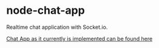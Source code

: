 # node-chat-app

Realtime chat application with Socket.io.

[Chat App as it currently is implemented can be found here](https://polar-caverns-56620.herokuapp.com/)
